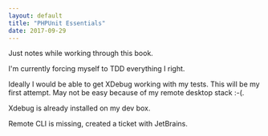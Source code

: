 ```yaml
---
layout: default
title: "PHPUnit Essentials"
date: 2017-09-29
---
```


Just notes while working through this book.

I'm currently forcing myself to TDD everything I right.

Ideally I would be able to get XDebug working with my tests. This will be my first attempt. May not be easy because of my remote desktop stack :-(.

Xdebug is already installed on my dev box.

Remote CLI is missing, created a ticket with JetBrains. 




